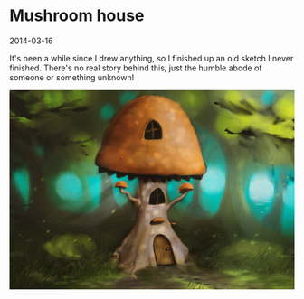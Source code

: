 # Mushroom house
<time>2014-03-16</time>

It's been a while since I drew anything, so I finished up an old sketch I never finished. There's no real story behind this, just the humble abode of someone or something unknown!

[![](MushroomHouse.jpg)](MushroomHouse.jpg)